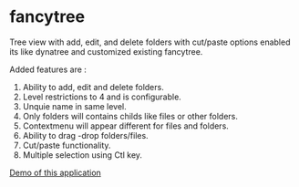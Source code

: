 fancytree
=========

Tree view with add, edit, and delete folders with cut/paste options enabled its like dynatree and customized existing fancytree.  

Added features are :

1. Ability  to add, edit and delete folders.
2. Level restrictions to 4 and is configurable.
3. Unquie name in same level.
4. Only folders will contains childs like files or other folders.
5. Contextmenu will appear different for files and folders.
6. Ability to drag -drop folders/files.
7. Cut/paste functionality.
8. Multiple selection using Ctl key.



<a href="http://fancytree.herokuapp.com/" target="_blank"> Demo of this application </a>
